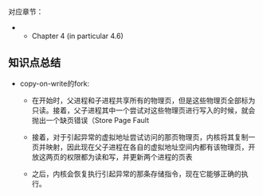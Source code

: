 对应章节：

- - Chapter 4 (in particular 4.6)

## 知识点总结

- copy-on-write的fork:

    - 在开始时，父进程和子进程共享所有的物理页，但是这些物理页全部标为只读。接着，父子进程其中一个尝试对这些物理页进行写入的时候，就会抛出一个缺页错误（Store Page Fault
    
    - 接着，对于引起异常的虚拟地址尝试访问的那页物理页，内核将其复制一页并映射，因此现在父子进程在各自的虚拟地址空间内都有该物理页，开放这两页的权限都为读和写，并更新两个进程的页表
    
    - 之后，内核会恢复执行引起异常的那条存储指令，现在它能够正确的执行。